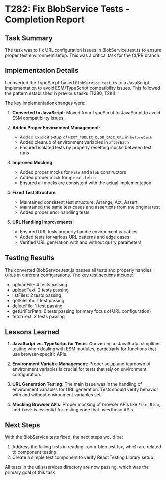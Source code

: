 # T282: Fix BlobService Tests - Completion Report

## Task Summary
The task was to fix URL configuration issues in BlobService.test.ts to ensure proper test environment setup. This was a critical task for the CI/PR branch.

## Implementation Details

I converted the TypeScript-based `BlobService.test.ts` to a JavaScript implementation to avoid ESM/TypeScript compatibility issues. This followed the pattern established in previous tasks (T280, T281).

The key implementation changes were:

1. **Converted to JavaScript**: Moved from TypeScript to JavaScript to avoid ESM compatibility issues.

2. **Added Proper Environment Management**:
   - Added explicit setup of `NEXT_PUBLIC_BLOB_BASE_URL` in `beforeEach`
   - Added cleanup of environment variables in `afterEach`
   - Ensured isolated tests by properly resetting mocks between test runs

3. **Improved Mocking**:
   - Added proper mocks for `File` and `Blob` constructors
   - Added proper mock for `global.fetch`
   - Ensured all mocks are consistent with the actual implementation

4. **Fixed Test Structure**:
   - Maintained consistent test structure: Arrange, Act, Assert
   - Maintained the same test cases and assertions from the original test
   - Added proper error handling tests

5. **URL Handling Improvements**:
   - Ensured URL tests properly handle environment variables
   - Added tests for various URL patterns and edge cases
   - Verified URL generation with and without query parameters

## Testing Results
The converted BlobService.test.js passes all tests and properly handles URLs in different configurations. The key test sections include:

- uploadFile: 4 tests passing
- uploadText: 2 tests passing
- listFiles: 2 tests passing
- getFileInfo: 1 test passing
- deleteFile: 1 test passing
- getUrlForPath: 6 tests passing (primary focus of URL configuration)
- fetchText: 3 tests passing

## Lessons Learned

1. **JavaScript vs. TypeScript for Tests**: Converting to JavaScript simplifies testing when dealing with ESM modules, particularly for functions that use browser-specific APIs.

2. **Environment Variable Management**: Proper setup and teardown of environment variables is crucial for tests that rely on environment configuration.

3. **URL Generation Testing**: The main issue was in the handling of environment variables for URL generation. Tests should verify behavior with and without environment variables set.

4. **Mocking Browser APIs**: Proper mocking of browser APIs like `File`, `Blob`, and `fetch` is essential for testing code that uses these APIs.

## Next Steps

With the BlobService tests fixed, the next steps would be:

1. Address the failing tests in reading-room-blob.test.tsx, which are related to component testing
2. Create a simple test component to verify React Testing Library setup

All tests in the utils/services directory are now passing, which was the primary goal of this task.